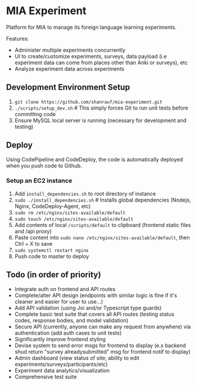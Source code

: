 # MIA Experiment

Platform for MIA to manage its foreign language learning experiments.

Features:

- Administer multiple experiments concurrently
- UI to create/customize experiments, surveys, data payload (i.e experiment data can come from places other than Anki or surveys), etc
- Analyze experiment data across experiments

## Development Environment Setup

1. `git clone https://github.com/shanrauf/mia-experiment.git`
2. `./scripts/setup_dev.sh` # This simply forces Git to run unit tests before committing code
3. Ensure MySQL local server is running (necessary for development and testing)

## Deploy

Using CodePipeline and CodeDeploy, the code is automatically deployed when you push code to Github.

### Setup an EC2 instance

1. Add `install_dependencies.sh` to root directory of instance
2. `sudo ./install_dependencies.sh` # Installs global dependencies (Nodejs, Nginx, CodeDeploy-Agent, etc)
3. `sudo rm /etc/nginx/sites-available/default`
4. `sudo touch /etc/nginx/sites-available/default`
5. Add contents of local `/scripts/default` to clipboard (frontend static files and /api proxy)
6. Paste content into `sudo nano /etc/nginx/sites-available/default`, then Ctrl + X to save
7. `sudo systemctl restart nginx`
8. Push code to master to deploy

## Todo (in order of priority)

- Integrate auth on frontend and API routes
- Complete/alter API design (endpoints with similar logic is fine if it's cleaner and easier for user to use...)
- Add API validation (using Joi and/or Typescript type guards)
- Complete basic test suite that covers all API routes (testing status codes, response bodies, and model validation)
- Secure API (currently, anyone can make any request from anywhere) via authentication (add auth cases to unit tests)
- Significantly improve frontend styling
- Devise system to send error msgs for frontend to display (e.x backend shud return "survey alreadysubmitted" msg for frontend notif to display)
- Admin dashboard (view status of site; ability to edit experiments/surveys/participants/etc)
- Experiment data analytics/visualization
- Comprehensive test suite
